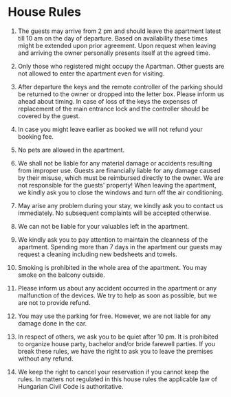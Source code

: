 # House Rules

1.	The guests may arrive from 2 pm and should leave the apartment latest till 10 am on the day of departure. Based on availability these times might be extended upon prior agreement. Upon request when leaving and arriving the owner personally presents itself at the agreed time.
2.	Only those who registered might occupy the Apartman. Other guests are not allowed to enter the apartment even for visiting. 
3.	After departure the keys and the remote controller of the parking should be returned to the owner or dropped into the letter box. Please inform us ahead about timing. In case of loss of the keys the expenses of replacement of the main entrance lock and the controller should be covered by the guest.
4.	In case you might leave earlier as booked we will not refund your booking fee.
5.	No pets are allowed in the apartment.
 
6.	We shall not be liable for any material damage or accidents resulting from improper use. Guests are financially liable for any damage caused by their misuse, which must be reimbursed directly to the owner. We are not responsible for the guests' property! When leaving the apartment, we kindly ask you to close the windows and turn off the air conditioning. 
7.	May arise any problem during your stay, we kindly ask you to contact us immediately. No subsequent complaints will be accepted otherwise. 
8.	We can not be liable for your valuables left in the apartment. 
9.	We kindly ask you to pay attention to maintain the cleanness of the apartment. Spending more than 7 days in the apartment our guests may request a cleaning including new bedsheets and towels.
10.	Smoking is prohibited in the whole area of the apartment. You may smoke on the balcony outside.
11.	Please inform us about any accident occurred in the apartment or any malfunction of the devices. We try to help as soon as possible, but we are not to provide refund.
12.	You may use the parking for free. However, we are not liable for any damage done in the car.
13.	In respect of others, we ask you to be quiet after 10 pm. It is prohibited to organize house party, bachelor and/or bride farewell parties.
If you break these rules, we have the right to ask you to leave the premises without any refund.
14.	We keep the right to cancel your reservation if you cannot keep the rules. In matters not regulated in this house rules the applicable law of Hungarian Civil Code is authoritative.
